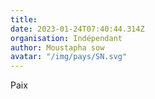 ```yaml
---
title: 
date: 2023-01-24T07:40:44.314Z
organisation: Indépendant 
author: Moustapha sow
avatar: "/img/pays/SN.svg"
---
```


Paix 